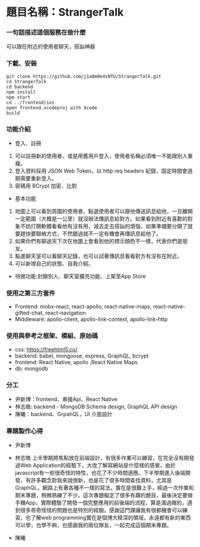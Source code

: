 # 題目名稱：StrangerTalk

### 一句話描述這個服務在做什麼

可以跟在附近的使用者聊天，搭訕神器

### 下載、安裝

```
git clone https://github.com/j1a0m0e4sNTU/StrangerTalk.git
cd StrangerTalk
cd backend
npm install
npm start
cd ../frontend/ios
open frontend.xcodeproj with Xcode
build

```

### 功能介紹

- 登入、註冊

1. 可以註冊新的使用者，或是用舊用戶登入，使用者名稱必須唯一不能跟別人重複。
2. 登入資料採用 JSON Web Token，以 http req headers 紀錄，固定時間會過期需要重新登入。
3. 密碼用 BCrypt 加密、比對

- 基本功能

1. 地圖上可以看到周圍的使用者，點選使用者可以跟他傳送訊息給他，一旦離開一定範圍（大概是一公里）就沒辦法傳訊息給對方。如果看到附近有喜歡的對象不妨打開軟體看看他有沒有用，減去走去搭訕的煩惱，如果準備要分開了就要趕快要聯絡方式，不然錯過就不一定有機會再傳訊息給他了。
2. 如果你們有聊過天下次在地圖上會看到他的標示顏色不一樣，代表你們是朋友。
3. 點進聊天室可以看聊天記錄，也可以試著傳訊息看看對方有沒有在附近。
4. 可以新增自己的狀態、自我介紹。

- 待做功能:封鎖別人、聊天室擴充功能、上架至App Store

### 使用之第三方套件

- Frontend:  mobx-react, react-apollo, react-native-maps, react-native-gifted-chat, react-navigation
- Middleware: apollo-client, apollo-link-context, apollo-link-http
   
### 使用與參考之框架、模組、原始碼

- css: https://freehtml5.co/
- backend: babel, mongoose, express, GraphQL, bcrypt
- frontend: React Native, apollo ,React Native Maps
- db: mongodb

### 分工

- 尹新博：frontend、串接Api、React Native
- 林志皓: backend - MongoDB Schema design, GraphQL API design 
- 陳曦：backend、GrpahQL，UI 介面設計

### 專題製作心得

- 尹新博
- 林志皓
  上半學期將焦點放在前端設計，有很多作業可以練習，在完全沒有開發過Web Application的經驗下，大改了解寫網站是什麼樣的感覺，由於javascript有一些很奇怪的特性，也花了不少時間適應。下半學期進入後端開發，有許多觀念對我來說很新，也是花了很多時間查找資料，尤其是GraphQL，網路上有著各種不一樣的寫法，實在是很難上手，經過一次作業和期末專題，稍微熟練了不少。這次專題擬定了很多有趣的題目，最後決定要做手機App，實際體驗了開發一個完整應用的前後端的流程，算是滿過癮的，遇到很多奇奇怪怪的問題也是特別的經驗。感謝這門課讓我有很都機會可以練習，也了解web programming實在是個博大精深的領域，永遠都有新的東西可以學，也學不夠，也感謝我的兩位隊友，一起完成這個期末專題。
  
- 陳曦
